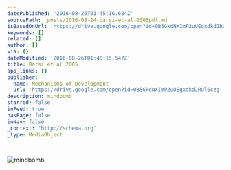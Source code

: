 ```yaml
---
datePublished: '2016-08-26T01:45:16.684Z'
sourcePath: _posts/2016-08-24-barsi-et-al-2005pdf.md
isBasedOnUrl: 'https://drive.google.com/open?id=0B5GkdNXImP2uUEgxdkdJRUl6czg'
keywords: []
related: []
author: []
via: {}
dateModified: '2016-08-26T01:45:15.547Z'
title: Barsi et al 2005
app_links: []
publisher:
  name: Mechanisms of Development
  url: 'https://drive.google.com/open?id=0B5GkdNXImP2uUEgxdkdJRUl6czg'
description: mindbomb
starred: false
inFeed: true
hasPage: false
inNav: false
_context: 'http://schema.org'
_type: MediaObject

---
```

![mindbomb](https://the-grid-user-content.s3-us-west-2.amazonaws.com/12cbc3a0-225d-407d-ad02-79c59fd07247.jpg)